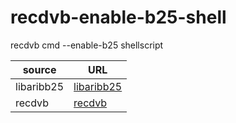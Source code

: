 # recdvb-enable-b25-shell
recdvb cmd --enable-b25 shellscript

| source     | URL                                       | 
| ---------- | ----------------------------------------- | 
| libaribb25 | [libaribb25](https://github.com/Junch25/libaribb25.git) | 
| recdvb     | [recdvb](https://github.com/Junch25/recdvb.git) | 
